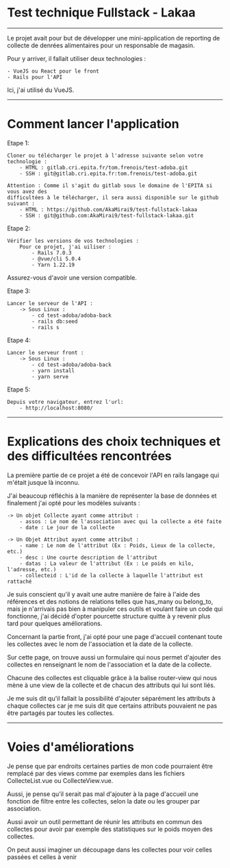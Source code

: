 # Test technique Fullstack - Lakaa

***

Le projet avait pour but de développer une mini-application de reporting de
collecte de denrées alimentaires pour un responsable de magasin.

Pour y arriver, il fallait utiliser deux technologies :

    - VueJS ou React pour le front
    - Rails pour l'API

Ici, j'ai utilisé du VueJS.

***

# Comment lancer l'application

Etape 1:

    Cloner ou télécharger le projet à l'adresse suivante selon votre technologie :
        - HTML : gitlab.cri.epita.fr/tom.frenois/test-adoba.git
        - SSH : git@gitlab.cri.epita.fr:tom.frenois/test-adoba.git

    Attention : Comme il s'agit du gitlab sous le domaine de l'EPITA si vous avez des
    difficultées à le télécharger, il sera aussi disponible sur le github suivant :
        - HTML : https://github.com/AkaMirai9/test-fullstack-lakaa
        - SSH : git@github.com:AkaMirai9/test-fullstack-lakaa.git

Etape 2:

    Vérifier les versions de vos technologies :
        Pour ce projet, j'ai uiliser :
            - Rails 7.0.3
            - @vue/cli 5.0.4
            - Yarn 1.22.19

Assurez-vous d'avoir une version compatible.

Etape 3:

    Lancer le serveur de l'API :
        -> Sous Linux :
            - cd test-adoba/adoba-back
            - rails db:seed
            - rails s

Etape 4:

    Lancer le serveur front :
        -> Sous Linux :
            - cd test-adoba/adoba-back
            - yarn install
            - yarn serve

Etape 5:

    Depuis votre navigateur, entrez l'url:
        - http://localhost:8080/

***

# Explications des choix techniques et des difficultées rencontrées

La première partie de ce projet a été de concevoir l'API en rails langage qui
m'était jusque là inconnu.

J'ai beaucoup réfléchis à la manière de représenter la base de données et finalement 
j'ai opté pour les modèles suivants :

    -> Un objet Collecte ayant comme attribut :
        - assos : Le nom de l'association avec qui la collecte a été faite
        - date : Le jour de la collecte

    -> Un Objet Attribut ayant comme attribut :
        - name : Le nom de l'attribut (Ex : Poids, Lieux de la collecte, etc.)
        - desc : Une courte description de l'attribut
        - datas : La valeur de l'attribut (Ex : Le poids en kilo, l'adresse, etc.)
        - collecteid : L'id de la collecte à laquelle l'attribut est rattaché

Je suis conscient qu'il y avait une autre manière de faire à l'aide des références et des 
notions de relations telles que has_many ou belong_to, mais je n'arrivais pas bien 
à manipuler ces outils et voulant faire un code qui fonctionne, j'ai décidé d'opter 
pourcette structure quitte à y revenir plus tard pour quelques améliorations.

Concernant la partie front, j'ai opté pour une page d'accueil contenant toute les collectes
avec le nom de l'association et la date de la collecte.

Sur cette page, on trouve aussi un formulaire qui nous permet d'ajouter des collectes en 
renseignant le nom de l'association et la date de la collecte.

Chacune des collectes est cliquable grâce à la balise router-view qui nous mène à une view 
de la collecte et de chacun des attributs qui lui sont liés.

Je me suis dit qu'il fallait la possibilité d'ajouter séparément les attributs à chaque 
collectes car je me suis dit que certains attributs pouvaient ne pas être partagés par 
toutes les collectes.

***

# Voies d'améliorations

Je pense que par endroits certaines parties de mon code pourraient être remplacé par
des views comme par exemples dans les fichiers CollecteList.vue ou CollecteView.vue.

Aussi, je pense qu'il serait pas mal d'ajouter à la page d'accueil une fonction de filtre
entre les collectes, selon la date ou les grouper par association.

Aussi avoir un outil permettant de réunir les attributs en commun des collectes pour avoir
par exemple des statistiques sur le poids moyen des collectes.

On peut aussi imaginer un découpage dans les collectes pour voir celles passées et celles à
venir




